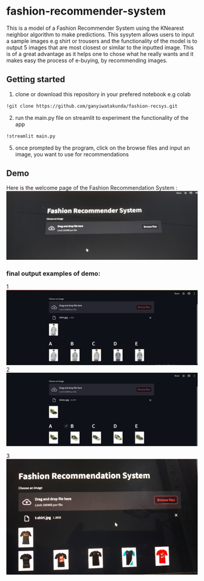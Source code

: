 # fashion-recommender-system
This is a model of a Fashion Recommender System using the KNearest neighbor algorithm to make predictions. This sysytem allows users to input a sample images e.g shirt or trousers and the functionality of the model is to output 5 images that are most closest or similar to the inputted image. This is of a great advantage as it helps one to chose what he really wants and it makes easy the process of e-buying, by recommending images. 


## Getting started

1. clone or download this repository in your prefered notebook e.g colab
```sh
!git clone https://github.com/ganyiwatakunda/fashion-recsys.git
```
2. run the main.py file on streamlit to experiment the functionality of the app
```sh
!streamlit main.py
```
5. once prompted by the program, click on the browse files and input an image, you want to use for recommendations
## Demo

Here is the welcome page of the Fashion Recommendation System :
![demo image of running program](https://github.com/ganyiwatakunda/fashion-recsys/blob/main/Demo/open.jpg)

### final output examples of demo:
1
![demo image of running program](https://github.com/ganyiwatakunda/fashion-recsys/blob/main/Demo/recsys1.png)
2
![demo image of running program](https://github.com/ganyiwatakunda/fashion-recsys/blob/main/Demo/recsys2.png)

 3 ![demo image of running program](https://github.com/ganyiwatakunda/fashion-recsys/blob/main/Demo/Frontdemo.jpg)


